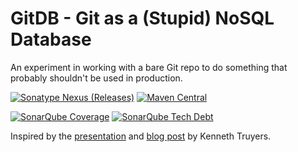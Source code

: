 # GitDB - Git as a (Stupid) NoSQL Database

An experiment in working with a bare Git repo to do something that probably shouldn't be used in production.

[![Sonatype Nexus (Releases)](https://img.shields.io/nexus/r/https/oss.sonatype.org/net.kemitix/gitdb.svg?style=for-the-badge)](https://oss.sonatype.org/content/repositories/releases/net/kemitix/gitdb/)
[![Maven Central](https://img.shields.io/maven-central/v/net.kemitix/gitdb.svg?style=for-the-badge)](https://search.maven.org/#search|ga|1|g%3A"net.kemitix"%20AND%20a%3A"gitdb")

[![SonarQube Coverage](https://img.shields.io/sonar/https/sonarcloud.io/net.kemitix%3Agitdb/coverage.svg?style=for-the-badge)](https://sonarcloud.io/dashboard?id=net.kemitix%3Agitdb)
[![SonarQube Tech Debt](https://img.shields.io/sonar/https/sonarcloud.io/net.kemitix%3Agitdb/tech_debt.svg?style=for-the-badge)](https://sonarcloud.io/dashboard?id=net.kemitix%3Agitdb)

Inspired by the [presentation](https://www.youtube.com/watch?v=nPPlyjMlQ34) and [blog post](https://www.kenneth-truyers.net/2016/10/13/git-nosql-database/) by Kenneth Truyers.

